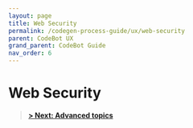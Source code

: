 ```yaml
---
layout: page
title: Web Security
permalink: /codegen-process-guide/ux/web-security
parent: CodeBot UX
grand_parent: CodeBot Guide
nav_order: 6
---
```


# Web Security



> **[> Next: Advanced topics](../advanced/)**
